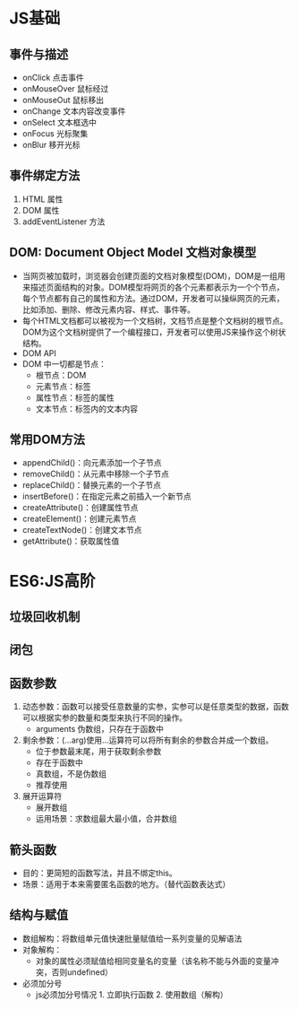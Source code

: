 # JS基础

## 事件与描述

- onClick 点击事件
- onMouseOver 鼠标经过
- onMouseOut 鼠标移出
- onChange 文本内容改变事件
- onSelect 文本框选中
- onFocus 光标聚集
- onBlur 移开光标

## 事件绑定方法

1. HTML 属性
2. DOM 属性
3. addEventListener 方法

## DOM: Document Object Model 文档对象模型

- 当网页被加载时，浏览器会创建页面的文档对象模型(DOM)，DOM是一组用来描述页面结构的对象。DOM模型将网页的各个元素都表示为一个个节点，每个节点都有自己的属性和方法。通过DOM，开发者可以操纵网页的元素，比如添加、删除、修改元素内容、样式、事件等。  
- 每个HTML文档都可以被视为一个文档树，文档节点是整个文档树的根节点。DOM为这个文档树提供了一个编程接口，开发者可以使用JS来操作这个树状结构。
- DOM API
- DOM 中一切都是节点：
  - 根节点：DOM
  - 元素节点：标签
  - 属性节点：标签的属性
  - 文本节点：标签内的文本内容

## 常用DOM方法

- appendChild()：向元素添加一个子节点
- removeChild()：从元素中移除一个子节点
- replaceChild()：替换元素的一个子节点
- insertBefore()：在指定元素之前插入一个新节点
- createAttribute()：创建属性节点
- createElement()：创建元素节点
- createTextNode()：创建文本节点
- getAttribute()：获取属性值

# ES6:JS高阶

## 垃圾回收机制

## 闭包

## 函数参数

1. 动态参数：函数可以接受任意数量的实参，实参可以是任意类型的数据，函数可以根据实参的数量和类型来执行不同的操作。
   - arguments 伪数组，只存在于函数中
2. 剩余参数：(...arg)使用...运算符可以将所有剩余的参数合并成一个数组。
   - 位于参数最末尾，用于获取剩余参数
   - 存在于函数中
   - 真数组，不是伪数组
   - 推荐使用
3. 展开运算符
   - 展开数组
   - 运用场景：求数组最大最小值，合并数组

## 箭头函数

- 目的：更简短的函数写法，并且不绑定this。
- 场景：适用于本来需要匿名函数的地方。（替代函数表达式）

## 结构与赋值

- 数组解构：将数组单元值快速批量赋值给一系列变量的见解语法 
- 对象解构：
  - 对象的属性必须赋值给相同变量名的变量（该名称不能与外面的变量冲突，否则undefined）
- 必须加分号
  - js必须加分号情况 1. 立即执行函数 2. 使用数组（解构）